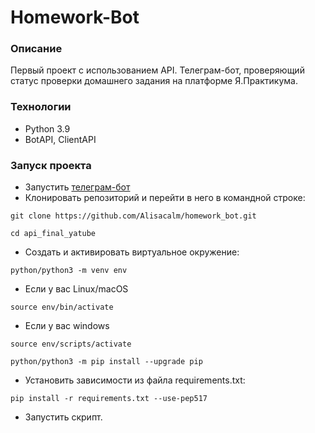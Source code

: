 # Homework-Bot
### Описание
Первый проект с использованием API. Телеграм-бот, проверяющий статус проверки домашнего задания на платформе Я.Практикума.
### Технологии
- Python 3.9
- BotAPI, ClientAPI
### Запуск проекта
- Запустить [телеграм-бот](https://t.me/AIhw_bot)
- Клонировать репозиторий и перейти в него в командной строке:
```
git clone https://github.com/Alisacalm/homework_bot.git
```
```
cd api_final_yatube
```
- Cоздать и активировать виртуальное окружение:
```
python/python3 -m venv env
```
* Если у вас Linux/macOS
```
source env/bin/activate
```
* Если у вас windows
```
source env/scripts/activate
```
```
python/python3 -m pip install --upgrade pip
```
- Установить зависимости из файла requirements.txt:
```
pip install -r requirements.txt --use-pep517
```
- Запустить скрипт.
